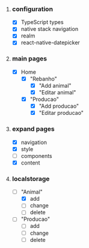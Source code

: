 1. ### configuration

   - [x] TypeScript types
   - [x] native stack navigation
   - [x] realm
   - [x] react-native-datepicker

2. ### main pages

   - [x] Home
      - [x] "Rebanho"
         - [x] "Add animal"
         - [x] "Editar animal"
      - [x] "Producao"
         - [x] "Add producao"
         - [x] "Editar producao"

3. ### expand pages

   - [x] navigation
   - [x] style
   - [ ] components
   - [x] content

4. ### localstorage

   - [ ] "Animal"
      - [x] add
      - [ ] change
      - [ ] delete
   - [ ] "Producao"
      - [ ] add
      - [ ] change
      - [ ] delete